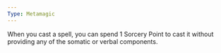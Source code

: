 ```yaml
---
Type: Metamagic
---
```

When you cast a spell, you can spend 1 Sorcery Point to cast it without providing any of the somatic or verbal components.